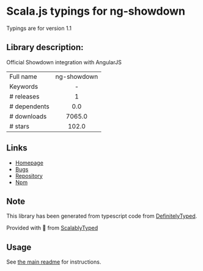 
# Scala.js typings for ng-showdown

Typings are for version 1.1

## Library description:
Official Showdown integration with AngularJS

|                    |                 |
| ------------------ | :-------------: |
| Full name          | ng-showdown |
| Keywords           | - |
| # releases         | 1 |
| # dependents       | 0.0 |
| # downloads        | 7065.0 |
| # stars            | 102.0 |

## Links
- [Homepage](https://github.com/showdownjs/ng-showdown#readme)
- [Bugs](https://github.com/showdownjs/ng-showdown/issues)
- [Repository](https://github.com/showdownjs/ng-showdown)
- [Npm](https://www.npmjs.com/package/ng-showdown)
    


## Note
This library has been generated from typescript code from [DefinitelyTyped](https://definitelytyped.org).

Provided with :purple_heart: from [ScalablyTyped](https://github.com/oyvindberg/ScalablyTyped)

## Usage
See [the main readme](../../readme.md) for instructions.



